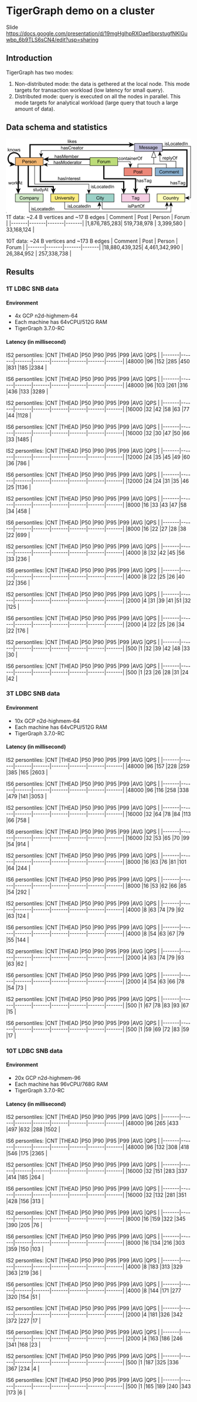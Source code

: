 # TigerGraph demo on a cluster
Slide
https://docs.google.com/presentation/d/19mgHglhpRXOaefibprstugfNKlGuwbp_6b9TLS6sCN4/edit?usp=sharing

## Introduction
TigerGraph has two modes:
1. Non-distributed mode: the data is gethered at the local node. This mode targets for transaction workload (low latency for small query). 
2. Distributed mode: query is executed on all the nodes in parallel. This mode targets for analytical workload (large query that touch a large amount of data).

## Data schema and statistics
![alt text](./schema.png)
1T data: ~2.4 B vertices and ~17 B edges
| Comment  | Post | Person | Forum |
|-------|-------|-------|-------|
|1,876,785,283| 519,738,978 |  3,399,580 | 33,168,124 |

10T data: ~24 B vertices and ~173 B edges
| Comment  | Post | Person | Forum |
|-------|-------|-------|-------| 
|18,880,439,325| 4,461,342,990 |  26,384,952 | 257,338,738 |

## Results
### 1T LDBC SNB data
#### Environment
- 4x GCP n2d-highmem-64 
- Each machine has 64vCPU/512G RAM
- TigerGraph 3.7.0-RC

#### Latency (in millisecond)
IS2 persontiles: 
|CNT	|THEAD	|P50	|P90	|P95	|P99	|AVG	|QPS	|
|-------|-------|-------|-------|-------|-------|-------|-------|
|48000	|96	|152	|285	|450	|831	|185	|2384	|

IS6 persontiles: 
|CNT	|THEAD	|P50	|P90	|P95	|P99	|AVG	|QPS	|
|-------|-------|-------|-------|-------|-------|-------|-------|
|48000	|96	|103	|261	|316	|436	|133	|3289	|

IS2 persontiles: 
|CNT    |THEAD  |P50    |P90    |P95    |P99    |AVG    |QPS    |
|-------|-------|-------|-------|-------|-------|-------|-------|
|16000  |32     |42     |58     |63     |77     |44     |1128   |

IS6 persontiles: 
|CNT    |THEAD  |P50    |P90    |P95    |P99    |AVG    |QPS    |
|-------|-------|-------|-------|-------|-------|-------|-------|
|16000  |32     |30     |47     |50     |66     |33     |1485   |

IS2 persontiles:
|CNT |THEAD |P50 |P90 |P95 |P99 |AVG |QPS |
|-------|-------|-------|-------|-------|-------|-------|-------|
|12000 |24 |35 |45 |49 |60 |36 |786 |

IS6 persontiles:
|CNT |THEAD |P50 |P90 |P95 |P99 |AVG |QPS |
|-------|-------|-------|-------|-------|-------|-------|-------|
|12000 |24 |24 |31 |35 |46 |25 |1136 |

IS2 persontiles:
|CNT |THEAD |P50 |P90 |P95 |P99 |AVG |QPS |
|-------|-------|-------|-------|-------|-------|-------|-------|
|8000 |16 |33 |43 |47 |58 |34 |458 |

IS6 persontiles:
|CNT |THEAD |P50 |P90 |P95 |P99 |AVG |QPS |
|-------|-------|-------|-------|-------|-------|-------|-------|
|8000 |16 |22 |27 |28 |38 |22 |699 |

IS2 persontiles:
|CNT |THEAD |P50 |P90 |P95 |P99 |AVG |QPS |
|-------|-------|-------|-------|-------|-------|-------|-------|
|4000 |8 |32 |42 |45 |56 |33 |236 |

IS6 persontiles:
|CNT |THEAD |P50 |P90 |P95 |P99 |AVG |QPS |
|-------|-------|-------|-------|-------|-------|-------|-------|
|4000 |8 |22 |25 |26 |40 |22 |356 |

IS2 persontiles:
|CNT |THEAD |P50 |P90 |P95 |P99 |AVG |QPS |
|-------|-------|-------|-------|-------|-------|-------|-------|
|2000 |4 |31 |39 |41 |51 |32 |125 |

IS6 persontiles:
|CNT |THEAD |P50 |P90 |P95 |P99 |AVG |QPS |
|-------|-------|-------|-------|-------|-------|-------|-------|
|2000 |4 |22 |25 |26 |34 |22 |176 |

IS2 persontiles:
|CNT |THEAD |P50 |P90 |P95 |P99 |AVG |QPS |
|-------|-------|-------|-------|-------|-------|-------|-------|
|500 |1 |32 |39 |42 |48 |33 |30 |

IS6 persontiles:
|CNT |THEAD |P50 |P90 |P95 |P99 |AVG |QPS |
|-------|-------|-------|-------|-------|-------|-------|-------|
|500 |1 |23 |26 |28 |31 |24 |42 |




### 3T LDBC SNB data
#### Environment 
- 10x GCP n2d-highmem-64 
- Each machine has 64vCPU/512G RAM
- TigerGraph 3.7.0-RC

#### Latency (in millisecond)

IS2 persontiles:
|CNT	|THEAD	|P50	|P90	|P95	|P99	|AVG	|QPS	|
|-------|-------|-------|-------|-------|-------|-------|-------|
|48000	|96	|157	|228	|259	|385	|165	|2603	|

IS6 persontiles: 
|CNT	|THEAD	|P50	|P90	|P95	|P99	|AVG	|QPS	|
|-------|-------|-------|-------|-------|-------|-------|-------|
|48000	|96	|116	|258	|338	|479	|141	|3053	|

IS2 persontiles:
|CNT |THEAD |P50 |P90 |P95 |P99 |AVG |QPS |
|-------|-------|-------|-------|-------|-------|-------|-------|
|16000 |32 |64 |78 |84 |113 |66 |758 |

IS6 persontiles:
|CNT |THEAD |P50 |P90 |P95 |P99 |AVG |QPS |
|-------|-------|-------|-------|-------|-------|-------|-------|
|16000 |32 |53 |65 |70 |99 |54 |914 |

IS2 persontiles:
|CNT |THEAD |P50 |P90 |P95 |P99 |AVG |QPS |
|-------|-------|-------|-------|-------|-------|-------|-------|
|8000 |16 |63 |76 |81 |101 |64 |244 |

IS6 persontiles:
|CNT |THEAD |P50 |P90 |P95 |P99 |AVG |QPS |
|-------|-------|-------|-------|-------|-------|-------|-------|
|8000 |16 |53 |62 |66 |85 |54 |292 |

IS2 persontiles:
|CNT |THEAD |P50 |P90 |P95 |P99 |AVG |QPS |
|-------|-------|-------|-------|-------|-------|-------|-------|
|4000 |8 |63 |74 |79 |92 |63 |124 |

IS6 persontiles:
|CNT |THEAD |P50 |P90 |P95 |P99 |AVG |QPS |
|-------|-------|-------|-------|-------|-------|-------|-------|
|4000 |8 |54 |63 |67 |79 |55 |144 |

IS2 persontiles:
|CNT |THEAD |P50 |P90 |P95 |P99 |AVG |QPS |
|-------|-------|-------|-------|-------|-------|-------|-------|
|2000 |4 |63 |74 |79 |93 |63 |62 |

IS6 persontiles:
|CNT |THEAD |P50 |P90 |P95 |P99 |AVG |QPS |
|-------|-------|-------|-------|-------|-------|-------|-------|
|2000 |4 |54 |63 |66 |78 |54 |73 |

IS2 persontiles:
|CNT |THEAD |P50 |P90 |P95 |P99 |AVG |QPS |
|-------|-------|-------|-------|-------|-------|-------|-------|
|500 |1 |67 |78 |83 |93 |67 |15 |

IS6 persontiles:
|CNT |THEAD |P50 |P90 |P95 |P99 |AVG |QPS |
|-------|-------|-------|-------|-------|-------|-------|-------|
|500 |1 |59 |69 |72 |83 |59 |17 |






### 10T LDBC SNB data
#### Environment 
- 20x GCP n2d-highmem-96 
- Each machine has 96vCPU/768G RAM
- TigerGraph 3.7.0-RC

#### Latency (in millisecond)
IS2 persontiles: 
|CNT	|THEAD	|P50	|P90	|P95	|P99	|AVG	|QPS	|
|-------|-------|-------|-------|-------|-------|-------|-------|
|48000	|96	|265	|433	|497	|632	|288	|1502	|

IS6 persontiles: 
|CNT	|THEAD	|P50	|P90	|P95	|P99	|AVG	|QPS	|
|-------|-------|-------|-------|-------|-------|-------|-------|
|48000	|96	|132	|308	|418	|546	|175	|2365	|

IS2 persontiles:
|CNT |THEAD |P50 |P90 |P95 |P99 |AVG |QPS |
|-------|-------|-------|-------|-------|-------|-------|-------|
|16000 |32 |151 |283 |337 |414 |185 |264 |

IS6 persontiles:
|CNT |THEAD |P50 |P90 |P95 |P99 |AVG |QPS |
|-------|-------|-------|-------|-------|-------|-------|-------|
|16000 |32 |132 |281 |351 |428 |156 |313 |

IS2 persontiles:
|CNT |THEAD |P50 |P90 |P95 |P99 |AVG |QPS |
|-------|-------|-------|-------|-------|-------|-------|-------|
|8000 |16 |159 |322 |345 |390 |205 |76 |

IS6 persontiles:
|CNT |THEAD |P50 |P90 |P95 |P99 |AVG |QPS |
|-------|-------|-------|-------|-------|-------|-------|-------|
|8000 |16 |134 |216 |303 |359 |150 |103 |

IS2 persontiles:
|CNT |THEAD |P50 |P90 |P95 |P99 |AVG |QPS |
|-------|-------|-------|-------|-------|-------|-------|-------|
|4000 |8 |183 |313 |329 |363 |219 |36 |

IS6 persontiles:
|CNT |THEAD |P50 |P90 |P95 |P99 |AVG |QPS |
|-------|-------|-------|-------|-------|-------|-------|-------|
|4000 |8 |144 |171 |277 |320 |154 |51 |

IS2 persontiles:
|CNT |THEAD |P50 |P90 |P95 |P99 |AVG |QPS |
|-------|-------|-------|-------|-------|-------|-------|-------|
|2000 |4 |181 |326 |342 |372 |227 |17 |

IS6 persontiles:
|CNT |THEAD |P50 |P90 |P95 |P99 |AVG |QPS |
|-------|-------|-------|-------|-------|-------|-------|-------|
|2000 |4 |163 |186 |246 |341 |168 |23 |

IS2 persontiles:
|CNT |THEAD |P50 |P90 |P95 |P99 |AVG |QPS |
|-------|-------|-------|-------|-------|-------|-------|-------|
|500 |1 |187 |325 |336 |367 |234 |4 |

IS6 persontiles:
|CNT |THEAD |P50 |P90 |P95 |P99 |AVG |QPS |
|-------|-------|-------|-------|-------|-------|-------|-------|
|500 |1 |165 |189 |240 |343 |173 |6 |
